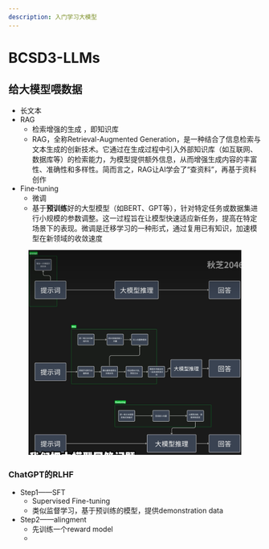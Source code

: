 ```yaml
---
description: 入门学习大模型
---
```


# BCSD3-LLMs

## 给大模型喂数据

* 长文本
* RAG
  * 检索增强的生成 ，即知识库
  * RAG，全称Retrieval-Augmented Generation，是一种结合了信息检索与文本生成的创新技术。它通过在生成过程中引入外部知识库（如互联网、数据库等）的检索能力，为模型提供额外信息，从而增强生成内容的丰富性、准确性和多样性。简而言之，RAG让AI学会了“查资料”，再基于资料创作
* Fine-tuning
  * 微调
  * 基于**预训练**好的大型模型（如BERT、GPT等），针对特定任务或数据集进行小规模的参数调整。这一过程旨在让模型快速适应新任务，提高在特定场景下的表现。微调是迁移学习的一种形式，通过复用已有知识，加速模型在新领域的收敛速度

<figure><img src="../../.gitbook/assets/image (1).png" alt=""><figcaption></figcaption></figure>

### ChatGPT的RLHF

* Step1——SFT
  * Supervised Fine-tuning
  * 类似监督学习，基于预训练的模型，提供demonstration data
* Step2——alingment
  * 先训练一个reward model
  *
